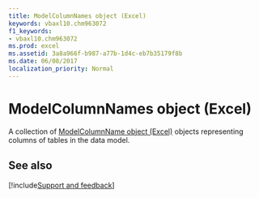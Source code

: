```yaml
---
title: ModelColumnNames object (Excel)
keywords: vbaxl10.chm963072
f1_keywords:
- vbaxl10.chm963072
ms.prod: excel
ms.assetid: 3a8a966f-b987-a77b-1d4c-eb7b35179f8b
ms.date: 06/08/2017
localization_priority: Normal
---
```



# ModelColumnNames object (Excel)

A collection of [ModelColumnName object (Excel)](Excel.modelcolumnname.md) objects representing columns of tables in the data model.


## See also

[!include[Support and feedback](~/includes/feedback-boilerplate.md)]